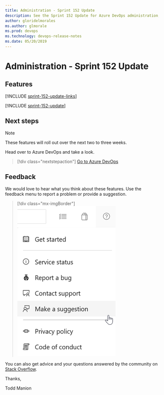 ```yaml
---
title: Administration - Sprint 152 Update
description: See the Sprint 152 Update for Azure DevOps administration, including next steps.
author: gloridelmorales
ms.author: glmorale
ms.prod: devops
ms.technology: devops-release-notes
ms.date: 05/20/2019
---
```


# Administration - Sprint 152 Update

## Features

[!INCLUDE [sprint-152-update-links](../_shared/administration/sprint-152-update-links.md)]

[!INCLUDE [sprint-152-update](../_shared/administration/sprint-152-update.md)]

## Next steps

> [!NOTE]
> These features will roll out over the next two to three weeks.

Head over to Azure DevOps and take a look.

> [!div class="nextstepaction"]
> [Go to Azure DevOps](https://go.microsoft.com/fwlink/?LinkId=307137&campaign=o~msft~docs~product-vsts~release-notes)

## Feedback

We would love to hear what you think about these features. Use the feedback menu to report a problem or provide a suggestion.

> [!div class="mx-imgBorder"]
> ![Make a suggestion](../../_img/make-a-suggestion.png)

You can also get advice and your questions answered by the community on [Stack Overflow](https://stackoverflow.com/questions/tagged/azure-devops).

Thanks,

Todd Manion
